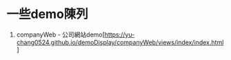 # 一些demo陳列

1. companyWeb - 公司網站demo[https://yu-chang0524.github.io/demoDisplay/companyWeb/views/index/index.html]
   